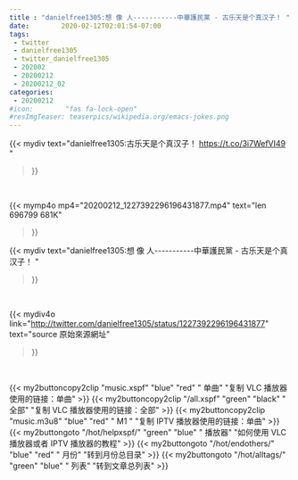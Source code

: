 ```yaml
---
title : "danielfree1305:想 像 人-----------中華護民黨 - 古乐天是个真汉子！ "
date:        2020-02-12T02:01:54-07:00
tags:
 - twitter
 - danielfree1305
 - twitter_danielfree1305
 - 202002
 - 20200212
 - 20200212_02
categories:
 - 20200212
#icon:        "fas fa-lock-open"
#resImgTeaser: teaserpics/wikipedia.org/emacs-jokes.png
---
```


{{< mydiv text="danielfree1305:古乐天是个真汉子！ https://t.co/3i7WefVI49 "
>}}
<br>


{{< mymp4o mp4="20200212_1227392296196431877.mp4"
text="len 696799    681K"
>}}


{{< mydiv text="danielfree1305:想 像 人-----------中華護民黨 - 古乐天是个真汉子！ "
>}}
<br>

{{< mydiv4o link="http://twitter.com/danielfree1305/status/1227392296196431877"
text="source 原始來源網址"
>}}


<br>



{{< my2buttoncopy2clip "music.xspf"        "blue"   "red"    " 单曲"  "复制 VLC 播放器使用的链接：单曲" >}} {{< my2buttoncopy2clip "/all.xspf"         "green"  "black"  " 全部"  "复制 VLC 播放器使用的链接：全部" >}} {{< my2buttoncopy2clip "music.m3u8"        "blue"   "red"    " M1 "    "复制 IPTV 播放器使用的链接：单曲" >}} {{< my2buttongoto      "/hot/helpxspf/"    "green"  "blue"   " 播放器" "如何使用 VLC 播放器或者 IPTV 播放器的教程" >}} {{< my2buttongoto      "/hot/endothers/"   "blue"   "red"    " 月份"   "转到月份总目录" >}} {{< my2buttongoto      "/hot/alltags/"     "green"  "blue"   " 列表"   "转到文章总列表" >}} 
